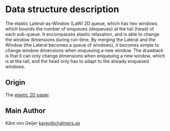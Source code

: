 # Data structure description

The elastic Lateral-as-Window (LaW) 2D queue, which has two windows which bounds the number of enqueues (dequeues) at the tail (head) of each sub-queue. It encompasses elastic relaxation, and is able to change the window dimensions during run-time. By merging the Lateral and the Window (the Lateral becomes a queue of windows), it becomes simple to change window dimensions when enqueuing a new window. The drawback is that it can only change dimensions when enqueuing a new window, which is at the tail, and the head only has to adapt to the already enqueued windows.

## Origin

The [elastic 2D paper](https://arxiv.org/abs/2403.13644).

## Main Author

Kåre von Geijer <karev@chalmers.se>
